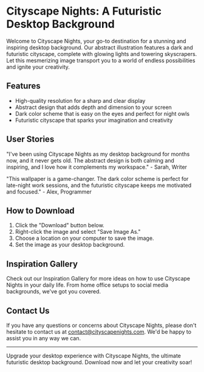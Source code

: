<!--font:Roboto-->

# Cityscape Nights: A Futuristic Desktop Background

Welcome to Cityscape Nights, your go-to destination for a stunning and inspiring desktop background. Our abstract illustration features a dark and futuristic cityscape, complete with glowing lights and towering skyscrapers. Let this mesmerizing image transport you to a world of endless possibilities and ignite your creativity.

## Features

- High-quality resolution for a sharp and clear display
- Abstract design that adds depth and dimension to your screen
- Dark color scheme that is easy on the eyes and perfect for night owls
- Futuristic cityscape that sparks your imagination and creativity

## User Stories

"I've been using Cityscape Nights as my desktop background for months now, and it never gets old. The abstract design is both calming and inspiring, and I love how it complements my workspace." - Sarah, Writer

"This wallpaper is a game-changer. The dark color scheme is perfect for late-night work sessions, and the futuristic cityscape keeps me motivated and focused." - Alex, Programmer

## How to Download

1. Click the "Download" button below.
2. Right-click the image and select "Save Image As."
3. Choose a location on your computer to save the image.
4. Set the image as your desktop background.

## Inspiration Gallery

Check out our Inspiration Gallery for more ideas on how to use Cityscape Nights in your daily life. From home office setups to social media backgrounds, we've got you covered.

## Contact Us

If you have any questions or concerns about Cityscape Nights, please don't hesitate to contact us at [contact@cityscapenights.com](mailto:contact@cityscapenights.com). We'd be happy to assist you in any way we can.

---

Upgrade your desktop experience with Cityscape Nights, the ultimate futuristic desktop background. Download now and let your creativity soar!

<!--

Write me content for website with wallpaper which alt text is:

"A wallpaper featuring an abstract illustration of a dark and futuristic cityscape, with glowing lights and skyscrapers."

The name/title of the page should not be 1:1 copy of the alt text but rather a real content of the website which is using this wallpaper.

- Use markdown format 
- Start with heading
- Heading should be short and concise
- The content should look like a real website 
- The website should not be about the wallpaper, wallpaper is just a related background
- Heading should be contain work "wallpaper" or "background"
- Include real sections like references, contact, user stories, etc. use things relevant to the page purpose.
- Feel free to use structure like headings, bullets, numbering, blockquotes, paragraphs, horizontal lines, etc.
- You can use formatting like bold or _italic_
- You can include UTF-8 emojis
- Links should be only #hash anchors (and you can refer to the document itself)
- Do not include images


---


# Futuristic Cityscape Wallpaper for Your Desktop Background

Transform your desktop into a futuristic metropolis with our abstract wallpaper featuring a dark and striking cityscape. The glowing lights and towering skyscrapers will transport you to a world of endless possibilities and inspire your creativity.

## Features

- High-quality resolution for a sharp and clear display
- Abstract design that adds depth and dimension to your screen
- Dark color scheme that is easy on the eyes and perfect for night owls
- Futuristic cityscape that sparks your imagination and creativity

## User Stories

"I love this wallpaper! It's so unique and inspiring. Whenever I look at it, I feel like I'm transported to a different world." - Emily, Graphic Designer

"This wallpaper is perfect for my late-night work sessions. The dark color scheme is easy on my eyes, and the futuristic cityscape keeps me motivated and focused." - John, Programmer

## How to Download

1. Click the "Download" button below.
2. Right-click the image and select "Save Image As."
3. Choose a location on your computer to save the image.
4. Set the image as your desktop background.

## References

- [How to Change Your Desktop Background on Windows 10](#)
- [How to Change Your Desktop Background on Mac OS](#)

## Contact Us

If you have any questions or concerns about our wallpaper, please don't hesitate to contact us at [contact@futuristicwallpapers.com](mailto:contact@futuristicwallpapers.com). We'd be happy to assist you in any way we can.

---

Experience the thrill of a futuristic cityscape right on your desktop with our abstract wallpaper. Download now and let your creativity soar!


---


Heading should not include word "wallpaper". The website should not be about the wallpaper itself, wallpaper is just a related background, rewrite whole content.


---


# Cityscape Nights: A Futuristic Desktop Background

Welcome to Cityscape Nights, your go-to destination for a stunning and inspiring desktop background. Our abstract illustration features a dark and futuristic cityscape, complete with glowing lights and towering skyscrapers. Let this mesmerizing image transport you to a world of endless possibilities and ignite your creativity.

## Features

- High-quality resolution for a sharp and clear display
- Abstract design that adds depth and dimension to your screen
- Dark color scheme that is easy on the eyes and perfect for night owls
- Futuristic cityscape that sparks your imagination and creativity

## User Stories

"I've been using Cityscape Nights as my desktop background for months now, and it never gets old. The abstract design is both calming and inspiring, and I love how it complements my workspace." - Sarah, Writer

"This wallpaper is a game-changer. The dark color scheme is perfect for late-night work sessions, and the futuristic cityscape keeps me motivated and focused." - Alex, Programmer

## How to Download

1. Click the "Download" button below.
2. Right-click the image and select "Save Image As."
3. Choose a location on your computer to save the image.
4. Set the image as your desktop background.

## Inspiration Gallery

Check out our Inspiration Gallery for more ideas on how to use Cityscape Nights in your daily life. From home office setups to social media backgrounds, we've got you covered.

## Contact Us

If you have any questions or concerns about Cityscape Nights, please don't hesitate to contact us at [contact@cityscapenights.com](mailto:contact@cityscapenights.com). We'd be happy to assist you in any way we can.

---

Upgrade your desktop experience with Cityscape Nights, the ultimate futuristic desktop background. Download now and let your creativity soar!

-->
